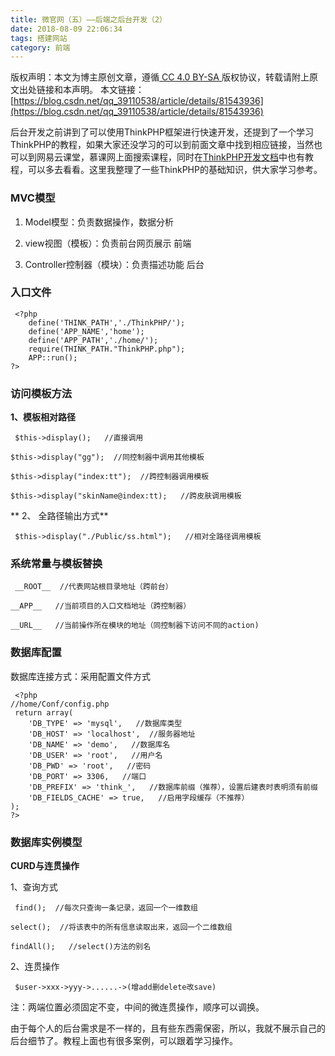 ```yaml
---
title: 微官网（五）——后端之后台开发（2）
date: 2018-08-09 22:06:34
tags: 搭建网站
category: 前端
---
```

 [ ](http://creativecommons.org/licenses/by-sa/4.0/) 版权声明：本文为博主原创文章，遵循[ CC 4.0 BY-SA ](http://creativecommons.org/licenses/by-sa/4.0/)版权协议，转载请附上原文出处链接和本声明。  本文链接：[https://blog.csdn.net/qq_39110538/article/details/81543936](https://blog.csdn.net/qq_39110538/article/details/81543936)   
    
   后台开发之前讲到了可以使用ThinkPHP框架进行快速开发，还提到了一个学习ThinkPHP的教程，如果大家还没学习的可以到前面文章中找到相应链接，当然也可以到网易云课堂，慕课网上面搜索课程，同时在[ThinkPHP开发文档](https://www.kancloud.cn/manual/thinkphp5/118003)中也有教程，可以多去看看。这里我整理了一些ThinkPHP的基础知识，供大家学习参考。

 
### MVC模型

 
  1. Model模型：负责数据操作，数据分析
     
       
  3. view视图（模板）：负责前台网页展示 前端
     
       
  5. Controller控制器（模块）：负责描述功能 后台
     
       
### 入口文件

 
```
 <?php
    define('THINK_PATH','./ThinkPHP/');  
    define('APP_NAME','home');    
    define('APP_PATH','./home/');
    require(THINK_PATH."ThinkPHP.php");   
    APP::run();   
?>
```
 
### 访问模板方法

 **1、模板相对路径**

 
```
 $this->display();   //直接调用

$this->display("gg");  //同控制器中调用其他模板

$this->display("index:tt");  //跨控制器调用模板

$this->display("skinName@index:tt);   //跨皮肤调用模板

```
 ** 2、 全路径输出方式**

 
```
 $this->display("./Public/ss.html");   //相对全路径调用模板
```
 
### 系统常量与模板替换

 
```
 __ROOT__  //代表网站根目录地址（跨前台）

__APP__   //当前项目的入口文档地址（跨控制器）

__URL__   //当前操作所在模块的地址（同控制器下访问不同的action)

```
 
### 数据库配置

 数据库连接方式：采用配置文件方式

 
```
 <?php
//home/Conf/config.php
 return array(
    'DB_TYPE' => 'mysql',   //数据库类型
    'DB_HOST' => 'localhost',  //服务器地址
    'DB_NAME' => 'demo',   //数据库名
    'DB_USER' => 'root',   //用户名
    'DB_PWD' => 'root',   //密码
    'DB_PORT' => 3306,   //端口
    'DB_PREFIX' => 'think_',   //数据库前缀（推荐），设置后建表时表明须有前缀
    'DB_FIELDS_CACHE' => true,   //启用字段缓存（不推荐）
);
?>
```
 
### 数据库实例模型

 **CURD与连贯操作**

 1、查询方式

 
```
 find();  //每次只查询一条记录，返回一个一维数组

select();  //将该表中的所有信息读取出来，返回一个二维数组

findAll();   //select()方法的别名
```
 2、连贯操作

 
```
 $user->xxx->yyy->......->(增add删delete改save)
```
 注：两端位置必须固定不变，中间的微连贯操作，顺序可以调换。

 由于每个人的后台需求是不一样的，且有些东西需保密，所以，我就不展示自己的后台细节了。教程上面也有很多案例，可以跟着学习操作。

 

   
 